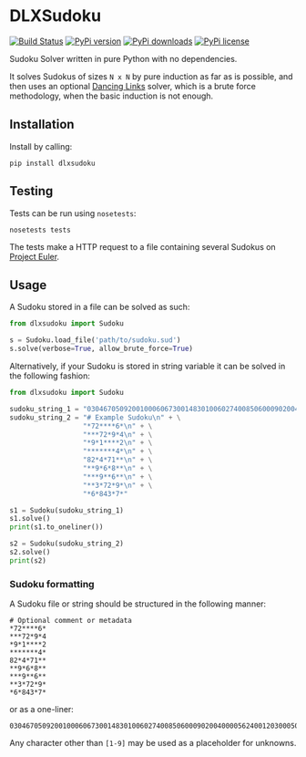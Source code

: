 # DLXSudoku

[![Build Status](https://travis-ci.org/hbldh/dlxsudoku.svg)](https://travis-ci.org/hbldh/dlxsudoku)
[![PyPi version](https://img.shields.io/pypi/v/dlxsudoku.svg)](https://pypi.python.org/pypi/dlxsudoku)
[![PyPi downloads](https://img.shields.io/pypi/dm/dlxsudoku.svg)](https://pypi.python.org/pypi/dlxsudoku)
[![PyPi license](https://img.shields.io/pypi/l/dlxsudoku.svg)](https://pypi.python.org/pypi/dlxsudoku)

Sudoku Solver written in pure Python with no dependencies.

It solves Sudokus of sizes `N x N` by pure induction as 
far as is possible, and then uses an optional 
[Dancing Links](https://en.wikipedia.org/wiki/Dancing_Links) 
solver, which is a brute force methodology, when the basic 
induction is not enough. 

## Installation

Install by calling:

    pip install dlxsudoku

## Testing

Tests can be run using `nosetests`:

    nosetests tests

The tests make a HTTP request to a file containing several 
Sudokus on [Project Euler](https://projecteuler.net/project/resources/p096_sudoku.txt).

## Usage

A Sudoku stored in a file can be solved as such:

```python
from dlxsudoku import Sudoku

s = Sudoku.load_file('path/to/sudoku.sud')
s.solve(verbose=True, allow_brute_force=True)

```

Alternatively, if your Sudoku is stored in string variable 
it can be solved in the following fashion:
```python
from dlxsudoku import Sudoku

sudoku_string_1 = "030467050920010006067300148301006027400850600090200400005624001203000504040030702"
sudoku_string_2 = "# Example Sudoku\n" + \
                  "*72****6*\n" + \
                  "***72*9*4\n" + \
                  "*9*1****2\n" + \
                  "*******4*\n" + \
                  "82*4*71**\n" + \
                  "**9*6*8**\n" + \
                  "***9**6**\n" + \
                  "**3*72*9*\n" + \
                  "*6*843*7*"

s1 = Sudoku(sudoku_string_1)
s1.solve()
print(s1.to_oneliner())

s2 = Sudoku(sudoku_string_2)
s2.solve()
print(s2)

```

### Sudoku formatting

A Sudoku file or string should be structured in the following manner:

    # Optional comment or metadata
    *72****6*
    ***72*9*4
    *9*1****2
    *******4*
    82*4*71**
    **9*6*8**
    ***9**6**
    **3*72*9*
    *6*843*7*

or as a one-liner:

    030467050920010006067300148301006027400850600090200400005624001203000504040030702

Any character other than `[1-9]` may be used as a placeholder for unknowns.

